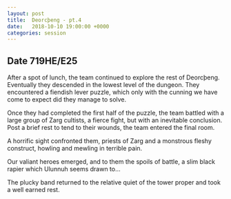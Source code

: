 ```yaml
---
layout: post
title:  Deorcþeng - pt.4 
date:   2018-10-10 19:00:00 +0000
categories: session
---
```


## Date 719HE/E25
After a spot of lunch, the team continued to explore the rest of Deorcþeng. Eventually they descended in the lowest level of the dungeon.  They encountered a fiendish lever puzzle, which only with the cunning we have come to expect did they manage to solve.

Once they had completed the first half of the puzzle, the team battled with a large group of Zarg cultists, a fierce fight, but with an inevitable conclusion. Post a brief rest to tend to their wounds, the team entered the final room. 

A horrific sight confronted them, priests of Zarg and a monstrous fleshy construct, howling and mewling in terrible pain.

Our valiant heroes emerged, and to them the spoils of battle, a slim black rapier which Ulunnuh seems drawn to…

The plucky band returned to the relative quiet of the tower proper and took a well earned rest.

